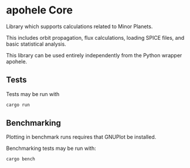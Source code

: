 # apohele Core

Library which supports calculations related to Minor Planets.

This includes orbit propagation, flux calculations, loading SPICE files, and basic
statistical analysis.

This library can be used entirely independently from the Python wrapper apohele.

## Tests

Tests may be run with 

``` bash
cargo run
```

## Benchmarking

Plotting in benchmark runs requires that GNUPlot be installed.

Benchmarking tests may be run with:

``` bash
cargo bench
```
